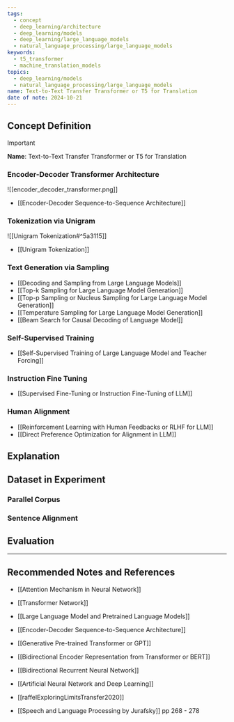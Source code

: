 ```yaml
---
tags:
  - concept
  - deep_learning/architecture
  - deep_learning/models
  - deep_learning/large_language_models
  - natural_language_processing/large_language_models
keywords:
  - t5_transformer
  - machine_translation_models
topics:
  - deep_learning/models
  - natural_language_processing/large_language_models
name: Text-to-Text Transfer Transformer or T5 for Translation
date of note: 2024-10-21
---
```


## Concept Definition

>[!important]
>**Name**: Text-to-Text Transfer Transformer or T5 for Translation


### Encoder-Decoder Transformer Architecture




![[encoder_decoder_transformer.png]]

- [[Encoder-Decoder Sequence-to-Sequence Architecture]]


### Tokenization via Unigram 

![[Unigram Tokenization#^5a3115]]

- [[Unigram Tokenization]]



### Text Generation via Sampling

- [[Decoding and Sampling from Large Language Models]]
- [[Top-k Sampling for Large Language Model Generation]]
- [[Top-p Sampling or Nucleus Sampling for Large Language Model Generation]]
- [[Temperature Sampling for Large Language Model Generation]]
- [[Beam Search for Causal Decoding of Language Model]]

### Self-Supervised Training

- [[Self-Supervised Training of Large Language Model and Teacher Forcing]]

### Instruction Fine Tuning

- [[Supervised Fine-Tuning or Instruction Fine-Tuning of LLM]]

### Human Alignment

- [[Reinforcement Learning with Human Feedbacks or RLHF for LLM]]
- [[Direct Preference Optimization for Alignment in LLM]]



## Explanation





## Dataset in Experiment

### Parallel Corpus

### Sentence Alignment



## Evaluation





-----------
##  Recommended Notes and References


- [[Attention Mechanism in Neural Network]]
- [[Transformer Network]]
- [[Large Language Model and Pretrained Language Models]]
- [[Encoder-Decoder Sequence-to-Sequence Architecture]]

- [[Generative Pre-trained Transformer or GPT]]
- [[Bidirectional Encoder Representation from Transformer or BERT]]

- [[Bidirectional Recurrent Neural Network]]
- [[Artificial Neural Network and Deep Learning]]

- [[raffelExploringLimitsTransfer2020]]

- [[Speech and Language Processing by Jurafsky]] pp 268 - 278